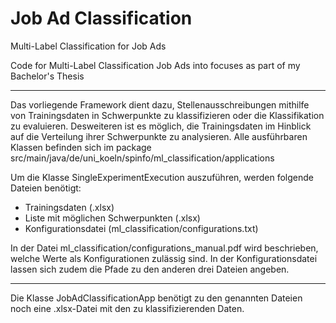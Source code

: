 # Job Ad Classification
Multi-Label Classification for Job Ads

Code for Multi-Label Classification Job Ads into focuses as part of my Bachelor's Thesis
  
____________________________________________________________________________________

Das vorliegende Framework dient dazu, Stellenausschreibungen mithilfe von Trainingsdaten in Schwerpunkte zu klassifizieren oder die Klassifikation zu evaluieren. Desweiteren ist es möglich, die Trainingsdaten im Hinblick auf die Verteilung ihrer Schwerpunkte zu analysieren. 
Alle ausführbaren Klassen befinden sich im package src/main/java/de/uni_koeln/spinfo/ml_classification/applications

Um die Klasse SingleExperimentExecution auszuführen, werden folgende Dateien benötigt:
- Trainingsdaten (.xlsx)
- Liste mit möglichen Schwerpunkten (.xlsx)
- Konfigurationsdatei (ml_classification/configurations.txt)

In der Datei ml_classification/configurations_manual.pdf wird beschrieben, welche Werte als Konfigurationen zulässig sind. In der Konfigurationsdatei lassen sich zudem die Pfade zu den anderen drei Dateien angeben.

_____________________________________________________________________________________

Die Klasse JobAdClassificationApp benötigt zu den genannten Dateien noch eine .xlsx-Datei mit den zu klassifizierenden Daten.


